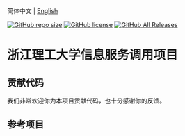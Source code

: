 简体中文 | [English](README_en.md)

[![GitHub repo size](https://img.shields.io/github/repo-size/STZG19991208/MyZSTU)](https://github.com/STZG19991208/MyZSTU/archive/refs/heads/master.zip)
[![GitHub license](https://img.shields.io/github/license/STZG19991208/MyZSTU)](https://github.com/STZG19991208/MyZSTU/blob/master/LICENSE)
[![GitHub All Releases](https://img.shields.io/github/downloads/STZG19991208/MyZSTU/total)](https://github.com/STZG19991208/MyZSTU/releases)

# 浙江理工大学信息服务调用项目

## 贡献代码
我们非常欢迎你为本项目贡献代码，也十分感谢你的反馈。

## 参考项目

